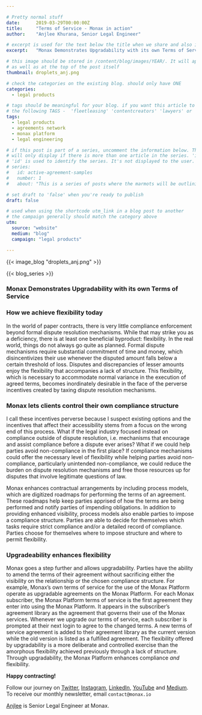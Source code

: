```yaml
---

# Pretty normal stuff
date:      2019-03-29T00:00:00Z
title:     "Terms of Service - Monax in action"
author:    "Anjlee Khurana, Senior Legal Engineer"

# excerpt is used for the text below the title when we share and also is the summary of the post on https://monax.io/blog
excerpt:   "Monax Demonstrates Upgradability with its own Terms of Service"

# this image should be stored in /content/blog/images/YEAR/. It will appear as a thumbnail on any listings,
# as well as at the top of the post itself
thumbnail: droplets_anj.png

# check the categories on the existing blog. should only have ONE
categories:
  - legal products

# tags should be meaningful for your blog. if you want this article to show on a 'use case' page, you can use
# the following TAGS -  'fleetleasing' 'contentcreators' 'lawyers' or 'corporate'
tags:
  - legal products
  - agreements network
  - monax platform
  - legal engineering

# if this post is part of a series, uncomment the information below. The 'article series' box
# will only display if there is more than one article in the series. 'id', 'number' and 'about' all must be present.
# 'id' is used to identify the series. It's not displayed to the user.
# series:
#   id: active-agreement-samples
#   number: 1
#   about: "This is a series of posts where the marmots will be outlining how the Monax Platform and the Agreements Network can be used in harmony to create the legal products of the future."

# set draft to 'false' when you're ready to publish
draft: false

# used when using the shortcode utm_link in a blog post to another
# the campaign generally should match the category above
utm:
  source: "website"
  medium: "blog"
  campaign: "legal products"

---
```


<!-- In general the filename below should match thumbnail category above -->
{{< image_blog "droplets_anj.png" >}}

<!-- if this article is part of a series, related articles will automatically appear here -->
{{< blog_series >}}

<!-- Content markdown here - first title on page is auto generated from title in frontmatter -->

### Monax Demonstrates Upgradability with its own Terms of Service

### How we achieve flexibility today

In the world of paper contracts, there is very little compliance enforcement beyond formal dispute resolution mechanisms. While that may strike you as a deficiency, there is at least one beneficial byproduct: flexibility. In the real world, things do not always go quite as planned. Formal dispute mechanisms require substantial commitment of time and money, which disincentivizes their use whenever the disputed amount falls below a certain threshold of loss. Disputes and discrepancies of lesser amounts enjoy the flexibility that accompanies a lack of structure. This flexibility, which is necessary to accommodate normal variance in the execution of agreed terms, becomes inordinately desirable in the face of the perverse incentives created by taxing dispute resolution mechanisms.

### Monax lets clients control their own compliance structure

I call these incentives perverse because I suspect existing options and the incentives that affect their accessibility stems from a focus on the wrong end of this process. What if the legal industry focused instead on compliance outside of dispute resolution, i.e. mechanisms that encourage and assist compliance before a dispute ever arises? What if we could help parties avoid non-compliance in the first place? If compliance mechanisms could offer the necessary level of flexibility while helping parties avoid non-compliance, particularly unintended non-compliance, we could reduce the burden on dispute resolution mechanisms and free those resources up for disputes that involve legitimate questions of law.

Monax enhances contractual arrangements by including process models, which are digitized roadmaps for performing the terms of an agreement. These roadmaps help keep parties apprised of how the terms are being performed and notify parties of impending obligations. In addition to providing enhanced visibility, process models also enable parties to impose a compliance structure. Parties are able to decide for themselves which tasks require strict compliance and/or a detailed record of compliance. Parties choose for themselves where to impose structure and where to permit flexibility.

### Upgradeability enhances flexibility

Monax goes a step further and allows upgradability. Parties have the ability to amend the terms of their agreement without sacrificing either the visibility on the relationship or the chosen compliance structure. For example, Monax’s own terms of service for the use of the Monax Platform operate as upgradable agreements on the Monax Platform. For each Monax subscriber, the Monax Platform terms of service is the first agreement they enter into using the Monax Platform. It appears in the subscriber’s agreement library as the agreement that governs their use of the Monax services. Whenever we upgrade our terms of service, each subscriber is prompted at their next login to agree to the changed terms. A new terms of service agreement is added to their agreement library as the current version while the old version is listed as a fulfilled agreement. The flexibility offered by upgradability is a more deliberate and controlled exercise than the amorphous flexibility achieved previously through a lack of structure. Through upgradability, the Monax Platform enhances compliance *and* flexibility.

**Happy contracting!**

Follow our journey on [Twitter](https://twitter.com/monaxHQ?lang=en), [Instagram](https://www.instagram.com/monaxhq/?hl=en), [LinkedIn](https://www.linkedin.com/company/monax/), [YouTube](https://www.youtube.com/channel/UCTNwr9rWLg3C3gtZolFZDOQ/videos) and [Medium](https://medium.com/monaxhq). To receive our monthly newsletter, email `contact@monax.io`

[Anjlee](https://www.linkedin.com/in/anjlee-khurana-286630122) is Senior Legal Engineer at Monax. 
